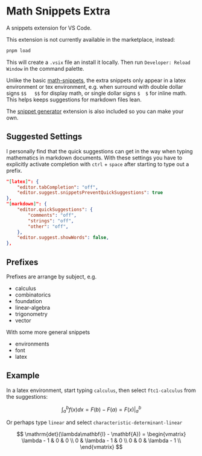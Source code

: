 # Math Snippets Extra

A snippets extension for VS Code.

This extension is not currently available in the marketplace, instead:

```bash
pnpm load
```

This will create a `.vsix` file an install it locally. Then run `Developer: Reload Window` in the command palette.

Unlike the basic [math-snippets](https://github.com/thomanq/math-snippets), the extra snippets only appear in a latex environment or tex environment, e.g. when surround with double dollar signs `$$   $$` for display math, or single dollar signs `$  $` for inline math. This helps keeps suggestions for markdown files lean.

The [snippet generator](https://github.com/wenfangdu/vscode-snippet-generator) extension is also included so you can make your own.

## Suggested Settings

I personally find that the quick suggestions can get in the way when typing mathematics in markdown documents. With these settings you have to explicitly activate completion with `ctrl` + `space` after starting to type out a prefix.

```json
"[latex]": {
    "editor.tabCompletion": "off",
    "editor.suggest.snippetsPreventQuickSuggestions": true
},
"[markdown]": {
    "editor.quickSuggestions": {
        "comments": "off",
        "strings": "off",
        "other": "off",
    },
    "editor.suggest.showWords": false,
},
```

## Prefixes

Prefixes are arrange by subject, e.g.

- calculus
- combinatorics
- foundation
- linear-algebra
- trigonometry
- vector

With some more general snippets

- environments
- font
- latex

## Example

In a latex environment, start typing `calculus`, then select `ftc1-calculus` from the suggestions:

$$ \int_a^b f(x) dx = F(b) - F(a) = F(x) \Big|_a^b $$

Or perhaps type `linear` and select `characteristic-determinant-linear`

$$ \mathrm{det}(\lambda\mathbf{I} - \mathbf{A}) =
\begin{vmatrix}
\lambda - 1 & 0 & 0 \\
0 & \lambda - 1 & 0 \\
0 & 0 & \lambda - 1 \\
\end{vmatrix} $$
